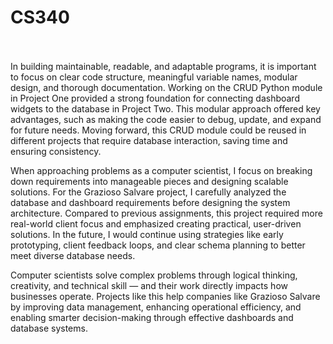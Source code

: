 # CS340 <br /> <br />
In building maintainable, readable, and adaptable programs, it is important to focus on clear code structure, meaningful variable names, modular design, and thorough documentation. Working on the CRUD Python module in Project One provided a strong foundation for connecting dashboard widgets to the database in Project Two. This modular approach offered key advantages, such as making the code easier to debug, update, and expand for future needs. Moving forward, this CRUD module could be reused in different projects that require database interaction, saving time and ensuring consistency.

When approaching problems as a computer scientist, I focus on breaking down requirements into manageable pieces and designing scalable solutions. For the Grazioso Salvare project, I carefully analyzed the database and dashboard requirements before designing the system architecture. Compared to previous assignments, this project required more real-world client focus and emphasized creating practical, user-driven solutions. In the future, I would continue using strategies like early prototyping, client feedback loops, and clear schema planning to better meet diverse database needs.

Computer scientists solve complex problems through logical thinking, creativity, and technical skill — and their work directly impacts how businesses operate. Projects like this help companies like Grazioso Salvare by improving data management, enhancing operational efficiency, and enabling smarter decision-making through effective dashboards and database systems.
